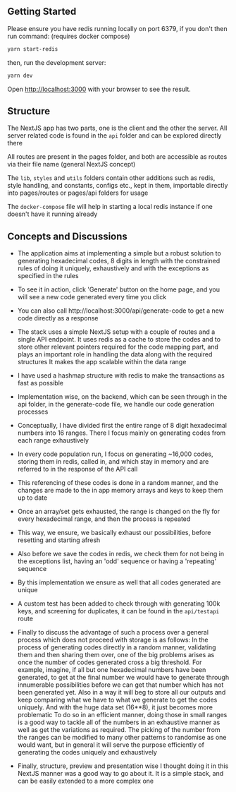 ## Getting Started

Please ensure you have redis running locally on port 6379, if you don't then run command: (requires docker compose)

```bash
yarn start-redis
```

then, run the development server:

```bash
yarn dev
```

Open [http://localhost:3000](http://localhost:3000) with your browser to see the result.


## Structure

The NextJS app has two parts, one is the client and the other the server. All server related code is found in the `api` folder and can be explored directly there

All routes are present in the pages folder, and both are accessible as routes via their file name (general NextJS concept)

The `lib`, `styles` and `utils` folders contain other additions such as redis, style handling, and constants, configs etc., kept in them, importable directly into pages/routes or pages/api folders for usage

The `docker-compose` file will help in starting a local redis instance if one doesn't have it running already


## Concepts and Discussions

- The application aims at implementing a simple but a robust solution to generating hexadecimal codes, 8 digits in length with the constrained rules of doing it uniquely, exhaustively and with the exceptions as specified in the rules

- To see it in action, click 'Generate' button on the home page, and you will see a new code generated every time you click

- You can also call http://localhost:3000/api/generate-code to get a new code directly as a response

- The stack uses a simple NextJS setup with a couple of routes and a single API endpoint. It uses redis as a cache to store the codes and to store other relevant pointers required for the code mapping part, and plays an important role in handling the data along with the required structures It makes the app scalable within the data range

- I have used a hashmap structure with redis to make the transactions as fast as possible

- Implementation wise, on the backend, which can be seen through in the api folder, in the generate-code file, we handle our code generation processes

- Conceptually, I have divided first the entire range of 8 digit hexadecimal numbers into 16 ranges. There I focus mainly on generating codes from each range exhaustively

- In every code population run, I focus on generating ~16,000 codes, storing them in redis, called in, and which stay in memory and are referred to in the response of the API call

- This referencing of these codes is done in a random manner, and the changes are made to the in app memory arrays and keys to keep them up to date

- Once an array/set gets exhausted, the range is changed on the fly for every hexadecimal range, and then the process is repeated

- This way, we ensure, we basically exhaust our possibilities, before resetting and starting afresh

- Also before we save the codes in redis, we check them for not being in the exceptions list, having an 'odd' sequence or having a 'repeating' sequence

- By this implementation we ensure as well that all codes generated are unique

- A custom test has been added to check through with generating 100k keys, and screening for duplicates, it can be found in the `api/testapi` route

- Finally to discuss the advantage of such a process over a general process which does not proceed with storage is as follows: In the process of generating codes directly in a random manner, validating them and then sharing them over, one of the big problems arises as once the number of codes generated cross a big threshold. For example, imagine, if all but one hexadecimal numbers have been generated, to get at the final number we would have to generate through innumerable possibilities before we can get that number which has not been generated yet. Also in a way it will beg to store all our outputs and keep comparing what we have to what we generate to get the codes uniquely. And with the huge data set (16\*\*8), it just becomes more problematic To do so in an efficient manner, doing those in small ranges is a good way to tackle all of the numbers in an exhaustive manner as well as get the variations as required. The picking of the number from the ranges can be modified to many other patterns to randomise as one would want, but in general it will serve the purpose efficiently of generating the codes uniquely and exhaustively

- Finally, structure, preview and presentation wise I thought doing it in this NextJS manner was a good way to go about it. It is a simple stack, and can be easily extended to a more complex one
